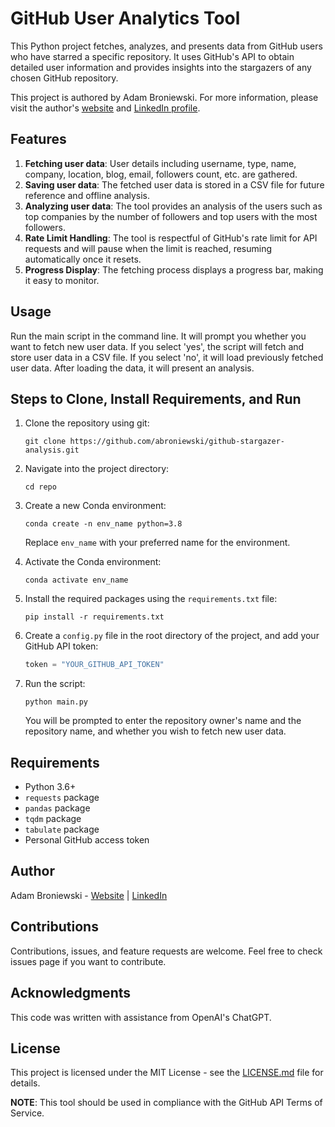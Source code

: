 # GitHub User Analytics Tool

This Python project fetches, analyzes, and presents data from GitHub users who have starred a specific repository. It uses GitHub's API to obtain detailed user information and provides insights into the stargazers of any chosen GitHub repository.

This project is authored by Adam Broniewski. For more information, please visit the author's [website](www.adambron.com) and [LinkedIn profile](https://www.linkedin.com/in/abroniewski/).

## Features
1. **Fetching user data**: User details including username, type, name, company, location, blog, email, followers count, etc. are gathered.
2. **Saving user data**: The fetched user data is stored in a CSV file for future reference and offline analysis.
3. **Analyzing user data**: The tool provides an analysis of the users such as top companies by the number of followers and top users with the most followers.
4. **Rate Limit Handling**: The tool is respectful of GitHub's rate limit for API requests and will pause when the limit is reached, resuming automatically once it resets.
5. **Progress Display**: The fetching process displays a progress bar, making it easy to monitor.

## Usage
Run the main script in the command line. It will prompt you whether you want to fetch new user data. If you select 'yes', the script will fetch and store user data in a CSV file. If you select 'no', it will load previously fetched user data. After loading the data, it will present an analysis.

## Steps to Clone, Install Requirements, and Run

1. Clone the repository using git:

    ```
    git clone https://github.com/abroniewski/github-stargazer-analysis.git
    ```

2. Navigate into the project directory:

    ```
    cd repo
    ```

3. Create a new Conda environment:

    ```
    conda create -n env_name python=3.8
    ```

    Replace `env_name` with your preferred name for the environment.

4. Activate the Conda environment:

    ```
    conda activate env_name
    ```

5. Install the required packages using the `requirements.txt` file:

    ```
    pip install -r requirements.txt
    ```

6. Create a `config.py` file in the root directory of the project, and add your GitHub API token:

    ```python
    token = "YOUR_GITHUB_API_TOKEN"
    ```

7. Run the script:

    ```
    python main.py
    ```

    You will be prompted to enter the repository owner's name and the repository name, and whether you wish to fetch new user data.

## Requirements
- Python 3.6+
- `requests` package
- `pandas` package
- `tqdm` package
- `tabulate` package
- Personal GitHub access token

## Author
Adam Broniewski - [Website](www.adambron.com) | [LinkedIn](https://www.linkedin.com/in/abroniewski/)

## Contributions
Contributions, issues, and feature requests are welcome. Feel free to check issues page if you want to contribute.

## Acknowledgments
This code was written with assistance from OpenAI's ChatGPT.

## License
This project is licensed under the MIT License - see the [LICENSE.md](LICENSE.md) file for details.

**NOTE**: This tool should be used in compliance with the GitHub API Terms of Service.